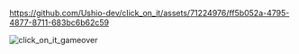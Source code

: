 https://github.com/Ushio-dev/click_on_it/assets/71224976/ff5b052a-4795-4877-8711-683bc6b62c59


![click_on_it_gameover](https://github.com/Ushio-dev/click_on_it/assets/71224976/e497ec4b-4326-4dfc-9838-1d0227dc4c0e)
